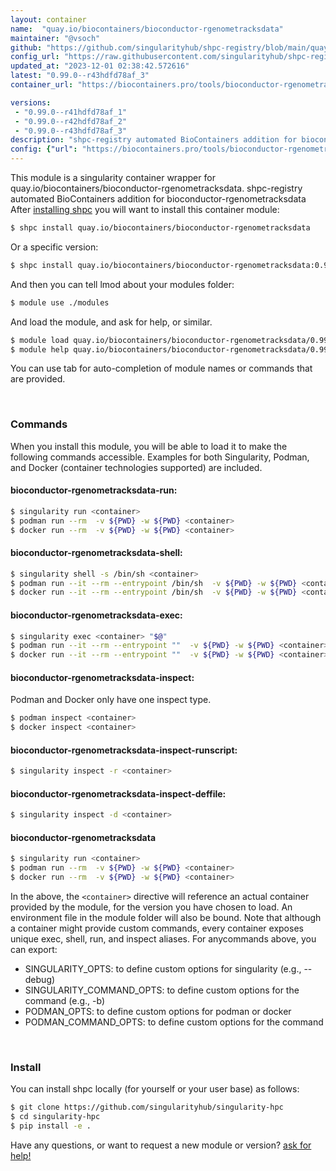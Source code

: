 ```yaml
---
layout: container
name:  "quay.io/biocontainers/bioconductor-rgenometracksdata"
maintainer: "@vsoch"
github: "https://github.com/singularityhub/shpc-registry/blob/main/quay.io/biocontainers/bioconductor-rgenometracksdata/container.yaml"
config_url: "https://raw.githubusercontent.com/singularityhub/shpc-registry/main/quay.io/biocontainers/bioconductor-rgenometracksdata/container.yaml"
updated_at: "2023-12-01 02:38:42.572616"
latest: "0.99.0--r43hdfd78af_3"
container_url: "https://biocontainers.pro/tools/bioconductor-rgenometracksdata"

versions:
 - "0.99.0--r41hdfd78af_1"
 - "0.99.0--r42hdfd78af_2"
 - "0.99.0--r43hdfd78af_3"
description: "shpc-registry automated BioContainers addition for bioconductor-rgenometracksdata"
config: {"url": "https://biocontainers.pro/tools/bioconductor-rgenometracksdata", "maintainer": "@vsoch", "description": "shpc-registry automated BioContainers addition for bioconductor-rgenometracksdata", "latest": {"0.99.0--r43hdfd78af_3": "sha256:73038b87fc6e04073a52c1791686b649e59c96117a26c161716ea87994b43498"}, "tags": {"0.99.0--r41hdfd78af_1": "sha256:e6adb1d1b7f39bebeb0446e882f527b3450f28020d0a96ac8952b0964060a147", "0.99.0--r42hdfd78af_2": "sha256:ea61aa5cbbd765cb055c934c3d593a131825b3cb86a256409332833c82bcc5c3", "0.99.0--r43hdfd78af_3": "sha256:73038b87fc6e04073a52c1791686b649e59c96117a26c161716ea87994b43498"}, "docker": "quay.io/biocontainers/bioconductor-rgenometracksdata"}
---
```


This module is a singularity container wrapper for quay.io/biocontainers/bioconductor-rgenometracksdata.
shpc-registry automated BioContainers addition for bioconductor-rgenometracksdata
After [installing shpc](#install) you will want to install this container module:


```bash
$ shpc install quay.io/biocontainers/bioconductor-rgenometracksdata
```

Or a specific version:

```bash
$ shpc install quay.io/biocontainers/bioconductor-rgenometracksdata:0.99.0--r43hdfd78af_3
```

And then you can tell lmod about your modules folder:

```bash
$ module use ./modules
```

And load the module, and ask for help, or similar.

```bash
$ module load quay.io/biocontainers/bioconductor-rgenometracksdata/0.99.0--r43hdfd78af_3
$ module help quay.io/biocontainers/bioconductor-rgenometracksdata/0.99.0--r43hdfd78af_3
```

You can use tab for auto-completion of module names or commands that are provided.

<br>

### Commands

When you install this module, you will be able to load it to make the following commands accessible.
Examples for both Singularity, Podman, and Docker (container technologies supported) are included.

#### bioconductor-rgenometracksdata-run:

```bash
$ singularity run <container>
$ podman run --rm  -v ${PWD} -w ${PWD} <container>
$ docker run --rm  -v ${PWD} -w ${PWD} <container>
```

#### bioconductor-rgenometracksdata-shell:

```bash
$ singularity shell -s /bin/sh <container>
$ podman run --it --rm --entrypoint /bin/sh  -v ${PWD} -w ${PWD} <container>
$ docker run --it --rm --entrypoint /bin/sh  -v ${PWD} -w ${PWD} <container>
```

#### bioconductor-rgenometracksdata-exec:

```bash
$ singularity exec <container> "$@"
$ podman run --it --rm --entrypoint ""  -v ${PWD} -w ${PWD} <container> "$@"
$ docker run --it --rm --entrypoint ""  -v ${PWD} -w ${PWD} <container> "$@"
```

#### bioconductor-rgenometracksdata-inspect:

Podman and Docker only have one inspect type.

```bash
$ podman inspect <container>
$ docker inspect <container>
```

#### bioconductor-rgenometracksdata-inspect-runscript:

```bash
$ singularity inspect -r <container>
```

#### bioconductor-rgenometracksdata-inspect-deffile:

```bash
$ singularity inspect -d <container>
```



#### bioconductor-rgenometracksdata

```bash
$ singularity run <container>
$ podman run --rm  -v ${PWD} -w ${PWD} <container>
$ docker run --rm  -v ${PWD} -w ${PWD} <container>
```


In the above, the `<container>` directive will reference an actual container provided
by the module, for the version you have chosen to load. An environment file in the
module folder will also be bound. Note that although a container
might provide custom commands, every container exposes unique exec, shell, run, and
inspect aliases. For anycommands above, you can export:

 - SINGULARITY_OPTS: to define custom options for singularity (e.g., --debug)
 - SINGULARITY_COMMAND_OPTS: to define custom options for the command (e.g., -b)
 - PODMAN_OPTS: to define custom options for podman or docker
 - PODMAN_COMMAND_OPTS: to define custom options for the command

<br>

### Install

You can install shpc locally (for yourself or your user base) as follows:

```bash
$ git clone https://github.com/singularityhub/singularity-hpc
$ cd singularity-hpc
$ pip install -e .
```

Have any questions, or want to request a new module or version? [ask for help!](https://github.com/singularityhub/singularity-hpc/issues)
